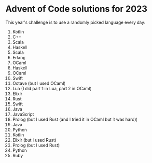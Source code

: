 # Advent of Code solutions for 2023
This year's challenge is to use a randomly picked language every day:

1. Kotlin
2. C++
3. Scala
4. Haskell
5. Scala
6. Erlang
7. OCaml
8. Haskell
9. OCaml
10. Swift
11. Octave (but I used OCaml)
12. Lua (I did part 1 in Lua, part 2 in OCaml)
13. Elixir
14. Rust
15. Swift
16. Java
17. JavaScript
18. Prolog (but I used Rust (and I tried it in OCaml but it was hard))
19. Java
20. Python
21. Kotlin
22. Elixir (but I used Rust)
23. Prolog (but I used Rust)
24. Python
25. Ruby
